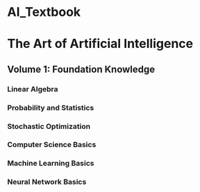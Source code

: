 # AI_Textbook

# The Art of Artificial Intelligence

## Volume 1: Foundation Knowledge

### Linear Algebra

### Probability and Statistics

### Stochastic Optimization

### Computer Science Basics

### Machine Learning Basics

### Neural Network Basics
